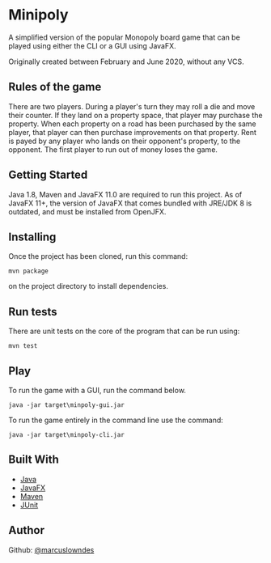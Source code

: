 # Minipoly

A simplified version of the popular Monopoly board game that can be played using either the CLI or a GUI using JavaFX.

Originally created between February and June 2020, without any VCS.


## Rules of the game

There are two players. During a player's turn they may roll a die and move their counter. If they land on a property space, that player may purchase the property. When each property on a road has been purchased by the same player, that player can then purchase improvements on that property. Rent is payed by any player who lands on their opponent's property, to the opponent. The first player to run out of money loses the game.


## Getting Started

Java 1.8, Maven and JavaFX 11.0 are required to run this project. As of JavaFX 11+, the version of JavaFX that comes bundled with JRE/JDK 8 is outdated, and must be installed from OpenJFX.


## Installing

Once the project has been cloned, run this command:

    mvn package

on the project directory to install dependencies.


## Run tests

There are unit tests on the core of the program that can be run using:

    mvn test


## Play


To run the game with a GUI, run the command below.

    java -jar target\minpoly-gui.jar

To run the game entirely in the command line use the command:

    java -jar target\minpoly-cli.jar


<!-- ## Known Bugs

- In many  places where there is a `£` symbol, it has been corrupted and become `Â£` in both the CLI and GUI versions of the game, however this does not affect gameplay.-->


## Built With

- [Java](https://www.java.com)
- [JavaFX](https://openjfx.io/)
- [Maven](https://maven.apache.org)
- [JUnit](http://junit.org)


## Author

Github: [@marcuslowndes](https://github.com/marcuslowndes)

